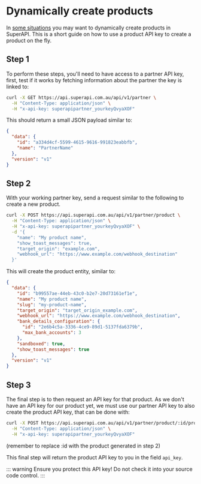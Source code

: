 # Dynamically create products

In [some situations](/software_partners/explanations/product_vs_partner_api_keys/index.html) you may want to dynamically create products in SuperAPI. This is a short guide on how to use a product API key to create a product on the fly.

## Step 1

To perform these steps, you'll need to have access to a partner API key, first, test if it works by fetching information about the partner the key is linked to:

```bash
curl -X GET https://api.superapi.com.au/api/v1/partner \
  -H "Content-Type: application/json" \
  -H "x-api-key: superapipartner_yourkeyQvyaXOF"
```

This should return a small JSON payload similar to:

```json
{
  "data": {
    "id": "a334d4cf-5599-4615-9616-991823eabbfb",
    "name": "PartnerName"
  },
  "version": "v1"
}
```

## Step 2

With your working partner key, send a request similar to the following to create a new product.

```bash
curl -X POST https://api.superapi.com.au/api/v1/partner/product \
  -H "Content-Type: application/json" \
  -H "x-api-key: superapipartner_yourkeyQvyaXOF" \
  -d '{
    "name": "My product name",
    "show_toast_messages": true,
    "target_origin": "example.com",
    "webhook_url": "https://www.example.com/webhook_destination"
  }'
```

This will create the product entity, similar to:

```json
{
  "data": {
    "id": "b99557ae-44eb-43c0-b2e7-20d73161ef1e",
    "name": "My product name",
    "slug": "my-product-name",
    "target_origin": "target_origin_example.com",
    "webhook_url": "https://www.example.com/webhook_destination",
    "bank_details_configuration": {
      "id": "2e6b4c5a-3336-4ce9-89d1-5137fda6379b",
      "max_bank_accounts": 3
    },
    "sandboxed": true,
    "show_toast_messages": true
  },
  "version": "v1"
}
```

## Step 3

The final step is to then request an API key for that product. As we don't have an API key for our product yet, we must use our partner API key to also create the product API key, that can be done with:

```bash
curl -X POST https://api.superapi.com.au/api/v1/partner/product/:id/product-api-key \
  -H "Content-Type: application/json" \
  -H "x-api-key: superapipartner_yourkeyQvyaXOF"
```

(remember to replace :id with the product generated in step 2)

This final step will return the product API key to you in the field `api_key`.

::: warning
Ensure you protect this API key! Do not check it into your source code control.
:::
